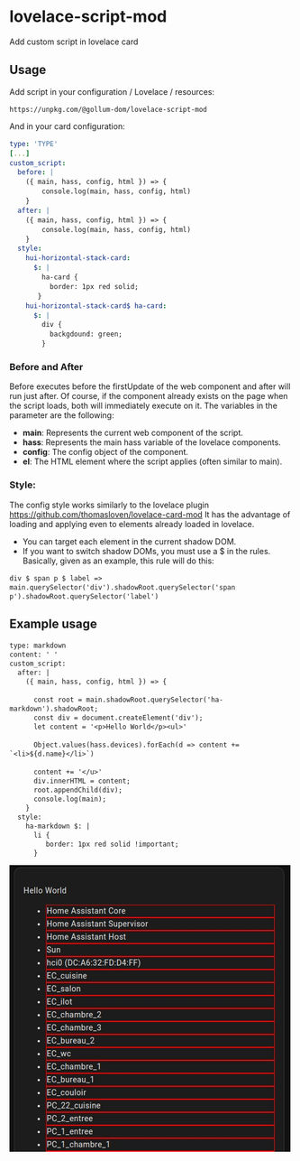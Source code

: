 # lovelace-script-mod
Add custom script in lovelace card

## Usage
 
Add script in your configuration / Lovelace / resources:

```
https://unpkg.com/@gollum-dom/lovelace-script-mod
```

And in your card configuration:

```yaml
type: 'TYPE'
[...]
custom_script:
  before: |
    ({ main, hass, config, html }) => {
        console.log(main, hass, config, html)
    }
  after: |
    ({ main, hass, config, html }) => {
        console.log(main, hass, config, html)
    }
  style:
    hui-horizontal-stack-card:
      $: |
        ha-card {
          border: 1px red solid;
       }
    hui-horizontal-stack-card$ ha-card:
      $: |
        div {
          backgdound: green;
        }
```
### Before and After

Before executes before the firstUpdate of the web component and after will run just after. Of course, if the component already exists on the page when the script loads, both will immediately execute on it.
The variables in the parameter are the following:

 - **main**: Represents the current web component of the script.
 - **hass**: Represents the main hass variable of the lovelace components.
 - **config**: The config object of the component.
 - **el**: The HTML element where the script applies (often similar to main).

### Style:

The config style works similarly to the lovelace plugin https://github.com/thomasloven/lovelace-card-mod
It has the advantage of loading and applying even to elements already loaded in lovelace.

 - You can target each element in the current shadow DOM.
 - If you want to switch shadow DOMs, you must use a $ in the rules. Basically, given as an example, this rule will do this:
```
div $ span p $ label => main.querySelector('div').shadowRoot.querySelector('span p').shadowRoot.querySelector('label')
```

## Example usage

```
type: markdown
content: ' '
custom_script:
  after: |
    ({ main, hass, config, html }) => {

      const root = main.shadowRoot.querySelector('ha-markdown').shadowRoot;
      const div = document.createElement('div');
      let content = '<p>Hello World</p><ul>'
      
      Object.values(hass.devices).forEach(d => content += `<li>${d.name}</li>`)
      
      content += '</u>'
      div.innerHTML = content;
      root.appendChild(div);
      console.log(main);
    }
  style:
    ha-markdown $: |
      li {
         border: 1px red solid !important;
      }
```
![Example](https://raw.githubusercontent.com/GollumDom/lovelace-script-mod/master/docs/example.jpg)


